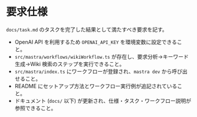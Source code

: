 # 要求仕様

`docs/task.md` のタスクを完了した結果として満たすべき要求を記す。

- OpenAI API を利用するため `OPENAI_API_KEY` を環境変数に設定できること。
- `src/mastra/workflows/wikiWorkflow.ts` が存在し、要求分析→キーワード生成→Wiki 検索のステップを実行できること。
- `src/mastra/index.ts` にワークフローが登録され、`mastra dev` から呼び出せること。
- README にセットアップ方法とワークフロー実行例が追記されていること。
- ドキュメント (`docs/` 以下) が更新され、仕様・タスク・ワークフロー説明が参照できること。
